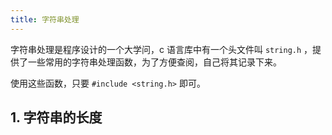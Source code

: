 ```yaml
---
title: 字符串处理
---
```


字符串处理是程序设计的一个大学问，c 语言库中有一个头文件叫 `string.h` ，提供了一些常用的字符串处理函数，为了方便查阅，自己将其记录下来。

使用这些函数，只要 `#include <string.h>` 即可。

## 1. 字符串的长度

```c

```



